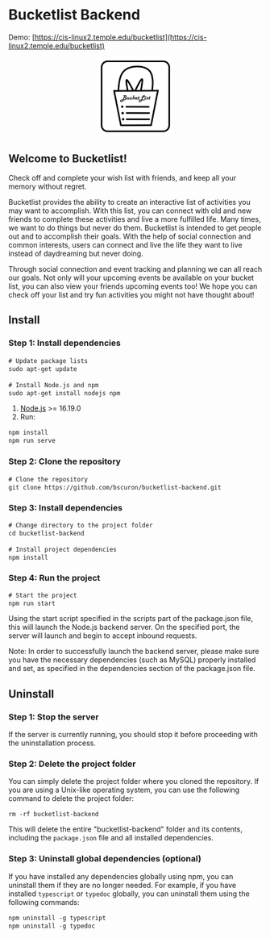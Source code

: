 # Bucketlist Backend

Demo: [https://cis-linux2.temple.edu/bucketlist](https://cis-linux2.temple.edu/bucketlist)

<p align="center">
  <img width="30%" src="./assets/AppIconbucketList.png" alt="alt text">
</p>

## Welcome to Bucketlist!

Check off and complete your wish list with friends, and keep all your memory without regret.

Bucketlist provides the ability to create an interactive list of activities you may want to accomplish. With this list, you can connect with old and new friends to complete these activities and live a more fulfilled life. Many times, we want to do things but never do them. Bucketlist is intended to get people out and to accomplish their goals. With the help of social connection and common interests, users can connect and live the life they want to live instead of daydreaming but never doing.

Through social connection and event tracking and planning we can all reach our goals. Not only will your upcoming events be available on your bucket list, you can also view your friends upcoming events too! We hope you can check off your list and try fun activities you might not have thought about!

## Install
### Step 1: Install dependencies
```
# Update package lists
sudo apt-get update

# Install Node.js and npm
sudo apt-get install nodejs npm
```

1. [Node.js](https://nodejs.org/en/download) >= 16.19.0
2. Run:

```sh
npm install
npm run serve
```



### Step 2: Clone the repository

```
# Clone the repository
git clone https://github.com/bscuron/bucketlist-backend.git
```

### Step 3: Install dependencies

```
# Change directory to the project folder
cd bucketlist-backend

# Install project dependencies
npm install
```

### Step 4: Run the project

```
# Start the project
npm run start
```

Using the start script specified in the scripts part of the package.json file, this will launch the Node.js backend server. On the specified port, the server will launch and begin to accept inbound requests.

Note: In order to successfully launch the backend server, please make sure you have the necessary dependencies (such as MySQL) properly installed and set, as specified in the dependencies section of the package.json file.

## Uninstall

### Step 1: Stop the server

If the server is currently running, you should stop it before proceeding with the uninstallation process.


### Step 2: Delete the project folder

You can simply delete the project folder where you cloned the repository. If you are using a Unix-like operating system, you can use the following command to delete the project folder:

```
rm -rf bucketlist-backend
```

This will delete the entire "bucketlist-backend" folder and its contents, including the `package.json` file and all installed dependencies.

### Step 3: Uninstall global dependencies (optional)

If you have installed any dependencies globally using npm, you can uninstall them if they are no longer needed. For example, if you have installed `typescript` or `typedoc` globally, you can uninstall them using the following commands:
```
npm uninstall -g typescript
npm uninstall -g typedoc
```
